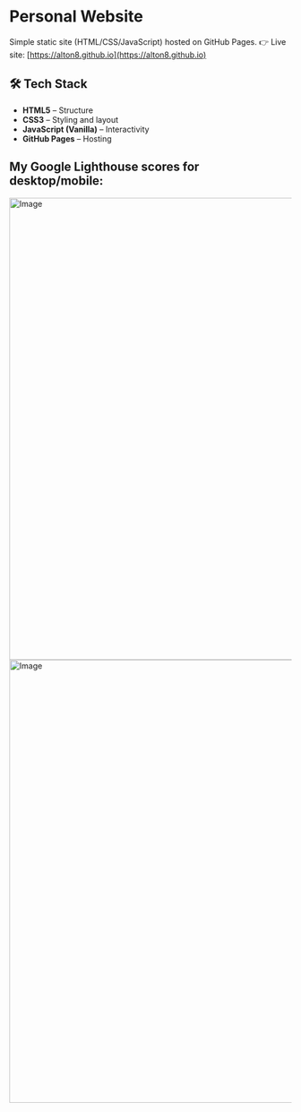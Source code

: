 # Personal Website

Simple static site (HTML/CSS/JavaScript) hosted on GitHub Pages.
👉 Live site: [https://alton8.github.io](https://alton8.github.io)

## 🛠️ Tech Stack

- **HTML5** – Structure  
- **CSS3** – Styling and layout  
- **JavaScript (Vanilla)** – Interactivity  
- **GitHub Pages** – Hosting  

## My Google Lighthouse scores for desktop/mobile:






<img width="531" height="825" alt="Image" src="https://github.com/user-attachments/assets/62650371-1239-4473-8810-728972693d71" />
<img width="524" height="791" alt="Image" src="https://github.com/user-attachments/assets/c4c4f4a1-367f-42cf-9eb8-38928268dbbb" />
